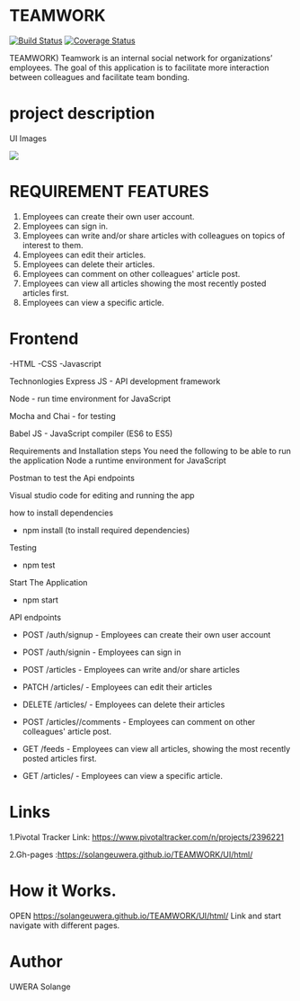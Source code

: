 # TEAMWORK

[![Build Status](https://travis-ci.org/SolangeUwera/TEAMWORK.svg?branch=develop)](https://travis-ci.org/SolangeUwera/TEAMWORK)
[![Coverage Status](https://coveralls.io/repos/github/SolangeUwera/TEAMWORK/badge.svg?branch=develop)](https://coveralls.io/github/SolangeUwera/TEAMWORK?branch=develop)

TEAMWORK)
Teamwork is an ​internal social network for organizations’ employees. The goal of this application is to facilitate more interaction between colleagues and facilitate team bonding. 


# project description
 UI Images

<img src= "Images/github-SNP9.PNG">


# REQUIREMENT FEATURES

1. Employees can create their own user account.
2. Employees can sign in. 
3. Employees can write and/or share articles with colleagues on topics of interest to them.  
4. Employees can edit their articles.  
5. Employees can delete their articles. 
6. Employees can comment on other colleagues' article post.  
7. Employees can view all articles showing the most recently posted articles first. 
8. Employees can view a specific article. 


 # Frontend
-HTML
-CSS 
-Javascript


Technonlogies
Express JS - API development framework

Node - run time environment for JavaScript

Mocha and Chai - for testing

Babel JS - JavaScript compiler (ES6 to ES5)

Requirements and Installation steps
You need the following to be able to run the application
Node a runtime environment for JavaScript

Postman to test the Api endpoints

Visual studio code for editing and running the app

how to install dependencies

- npm install (to install required dependencies)

Testing

- npm test

Start The Application
 - npm start

API endpoints

- POST /auth/signup - Employees can create their own user account

- POST /auth/signin - Employees can sign in

- POST /articles - Employees can write and/or share articles

- PATCH /articles/<articleId> - Employees can edit their articles

- DELETE /articles/<articleId> - Employees can delete their articles

- POST /articles/<articleId>/comments - Employees can comment on other colleagues' article post.

- GET /feeds - Employees can view all articles, showing the most recently posted articles first.

- GET /articles/<articleId> - Employees can view a specific article.

# Links
1.Pivotal Tracker  Link: https://www.pivotaltracker.com/n/projects/2396221

2.Gh-pages :https://solangeuwera.github.io/TEAMWORK/UI/html/

# How it Works.
OPEN https://solangeuwera.github.io/TEAMWORK/UI/html/  Link and start navigate with different pages.

# Author
UWERA Solange


